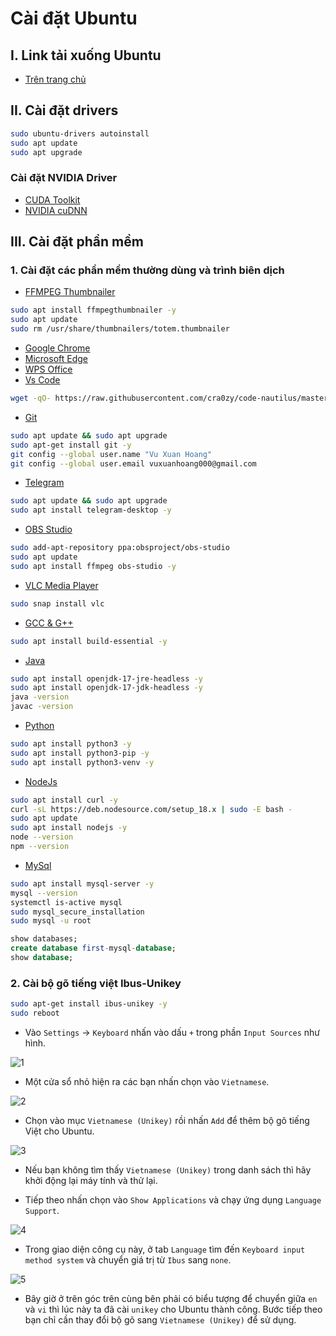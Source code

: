 # Cài đặt Ubuntu

## I. Link tải xuống Ubuntu

-   [Trên trang chủ](https://ubuntu.com/download)

## II. Cài đặt drivers

```bash
sudo ubuntu-drivers autoinstall
sudo apt update
sudo apt upgrade
```

### Cài đặt NVIDIA Driver

-   [CUDA Toolkit](https://developer.nvidia.com/cuda-downloads)
-   [NVIDIA cuDNN](https://developer.nvidia.com/rdp/cudnn-archive)

## III. Cài đặt phần mềm

### 1. Cài đặt các phần mềm thường dùng và trình biên dịch

-   [FFMPEG Thumbnailer](https://apps.kde.org/ffmpegthumbs/)

```bash
sudo apt install ffmpegthumbnailer -y
sudo apt update
sudo rm /usr/share/thumbnailers/totem.thumbnailer
```

-   [Google Chrome](https://www.google.com/intl/vi/chrome/)
-   [Microsoft Edge](https://www.microsoft.com/vi-vn/edge/download)
-   [WPS Office](https://www.wps.com/download/)
-   [Vs Code](https://code.visualstudio.com/Download)

```bash
wget -qO- https://raw.githubusercontent.com/cra0zy/code-nautilus/master/install.sh | bash
```

-   [Git](https://git-scm.com/download/linux)

```bash
sudo apt update && sudo apt upgrade
sudo apt-get install git -y
git config --global user.name "Vu Xuan Hoang"
git config --global user.email vuxuanhoang000@gmail.com
```

-   [Telegram](https://desktop.telegram.org/)

```bash
sudo apt update && sudo apt upgrade
sudo apt install telegram-desktop -y
```

-   [OBS Studio](https://obsproject.com/download#linux)

```bash
sudo add-apt-repository ppa:obsproject/obs-studio
sudo apt update
sudo apt install ffmpeg obs-studio -y
```

-   [VLC Media Player](https://www.videolan.org/vlc/download-ubuntu.html)

```bash
sudo snap install vlc
```

-   [GCC & G++](https://sourceforge.net/projects/mingw-w64/files/)

```bash
sudo apt install build-essential -y
```

-   [Java](https://www.oracle.com/vn/java/technologies/downloads/)

```bash
sudo apt install openjdk-17-jre-headless -y
sudo apt install openjdk-17-jdk-headless -y
java -version
javac -version
```

-   [Python](https://www.python.org/downloads/)

```bash
sudo apt install python3 -y
sudo apt install python3-pip -y
sudo apt install python3-venv -y
```

-   [NodeJs](https://nodejs.org/)

```bash
sudo apt install curl -y
curl -sL https://deb.nodesource.com/setup_18.x | sudo -E bash -
sudo apt update
sudo apt install nodejs -y
node --version
npm --version
```

-   [MySql](https://www.mysql.com/)

```bash
sudo apt install mysql-server -y
mysql --version
systemctl is-active mysql
sudo mysql_secure_installation
sudo mysql -u root
```

```sql
show databases;
create database first-mysql-database;
show database;
```

### 2. Cài bộ gõ tiếng việt Ibus-Unikey

```bash
sudo apt-get install ibus-unikey -y
sudo reboot
```

-   Vào `Settings` -> `Keyboard` nhấn vào dấu `+` trong phần `Input Sources` như hình.

![1](imgs/cai-go-tieng-viet-ubuntu-1.webp)

-   Một cửa sổ nhỏ hiện ra các bạn nhấn chọn vào `Vietnamese`.

![2](imgs/cai-go-tieng-viet-ubuntu-2.webp)

-   Chọn vào mục `Vietnamese (Unikey)` rồi nhấn `Add` để thêm bộ gõ tiếng Việt cho Ubuntu.

![3](imgs/cai-go-tieng-viet-ubuntu-3.webp)

-   Nếu bạn không tìm thấy `Vietnamese (Unikey)` trong danh sách thì hãy khởi động lại máy tính và thử lại.

-   Tiếp theo nhấn chọn vào `Show Applications` và chạy ứng dụng `Language Support`.

![4](imgs/cai-go-tieng-viet-ubuntu-4.webp)

-   Trong giao diện công cụ này, ở tab `Language` tìm đến `Keyboard input method system` và chuyển giá trị từ `Ibus` sang `none`.

![5](imgs/cai-go-tieng-viet-ubuntu-5.webp)

-   Bây giờ ở trên góc trên cùng bên phải có biểu tượng để chuyển giữa `en` và `vi` thì lúc này ta đã cài `unikey` cho Ubuntu thành công. Bước tiếp theo bạn chỉ cần thay đổi bộ gõ sang `Vietnamese (Unikey)` để sử dụng.
